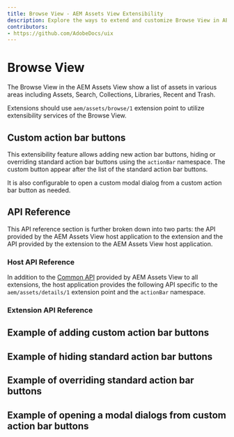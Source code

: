 ```yaml
---
title: Browse View - AEM Assets View Extensibility
description: Explore the ways to extend and customize Browse View in AEM Assets View
contributors:
- https://github.com/AdobeDocs/uix
---
```


# Browse View

The Browse View in the AEM Assets View show a list of assets in various areas including
Assets, Search, Collections, Libraries, Recent and Trash.

Extensions should use `aem/assets/browse/1` extension point to utilize extensibility services of the Browse View.

## Custom action bar buttons

This extensibility feature allows adding new action bar buttons, hiding or overriding standard action bar buttons
using the `actionBar` namespace. The custom button appear after the list of the standard action bar buttons.

It is also configurable to open a custom modal dialog from a custom action bar button as needed.

<!--
### Add custom action buttons

### Hide standard action bar buttons

### Override standard action bar buttons

### Open modal dialogs from custom action bar buttons
-->

## API Reference

This API reference section is further broken down into two parts: the API provided by the AEM Assets View host application
to the extension and the API provided by the extension to the AEM Assets View host application.

### Host API Reference

In addition to the [Common API](../commons) provided by AEM Assets View to all extensions, 
the host application provides the following API specific to the `aem/assets/details/1` extension point 
and the `actionBar` namespace.

<!--
`actionBar.getActions()`

**Description:** returns the path and id of the asset shown in the Details View.

**Return Object Structure**
- `path` (`string`): Current asset path.
- `id` (`string`): Current asset id.

**Example:**
```js
const { path, id } = await guestConnection.host.details.getCurrentResourceInfo();
```
-->

### Extension API Reference


## Example of adding custom action bar buttons


## Example of hiding standard action bar buttons


## Example of overriding standard action bar buttons


## Example of opening a modal dialogs from custom action bar buttons
